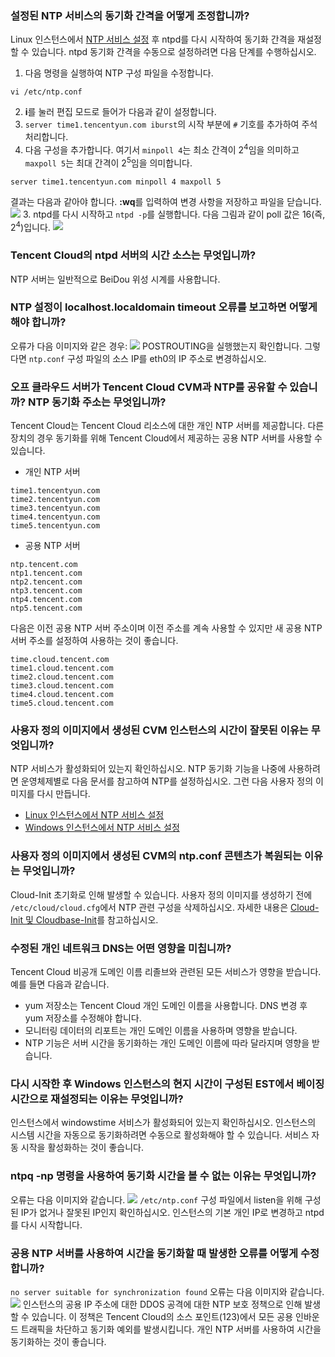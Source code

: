 ### 설정된 NTP 서비스의 동기화 간격을 어떻게 조정합니까?
Linux 인스턴스에서 [NTP 서비스 설정](https://intl.cloud.tencent.com/document/product/213/32381) 후 ntpd를 다시 시작하여 동기화 간격을 재설정할 수 있습니다. ntpd 동기화 간격을 수동으로 설정하려면 다음 단계를 수행하십시오.
1. 다음 명령을 실행하여 NTP 구성 파일을 수정합니다.
```
vi /etc/ntp.conf
```
2. **i**를 눌러 편집 모드로 들어가 다음과 같이 설정합니다.
  1. `server time1.tencentyun.com iburst`의 시작 부분에 `#` 기호를 추가하여 주석 처리합니다.
  2. 다음 구성을 추가합니다. 여기서 `minpoll 4`는 최소 간격이 2<sup>4</sup>임을 의미하고 `maxpoll 5`는 최대 간격이 2<sup>5</sup>임을 의미합니다.
```
server time1.tencentyun.com minpoll 4 maxpoll 5
```
결과는 다음과 같아야 합니다. **:wq**를 입력하여 변경 사항을 저장하고 파일을 닫습니다.
![](https://main.qcloudimg.com/raw/02d6457d29b4c573605e3c79c5ccfc9f.png)
3. ntpd를 다시 시작하고 `ntpd -p`를 실행합니다. 다음 그림과 같이 poll 값은 16(즉, 2<sup>4</sup>)입니다.
![](https://main.qcloudimg.com/raw/9fa0c72751de74d3b6e72cc1ca831952.png)

### Tencent Cloud의 ntpd 서버의 시간 소스는 무엇입니까?
NTP 서버는 일반적으로 BeiDou 위성 시계를 사용합니다.
 
### NTP 설정이 localhost.localdomain timeout 오류를 보고하면 어떻게 해야 합니까?
오류가 다음 이미지와 같은 경우:
![](https://main.qcloudimg.com/raw/1b3158135475e6cfbee28d2373685616.png)
POSTROUTING을 실행했는지 확인합니다. 그렇다면 `ntp.conf` 구성 파일의 소스 IP를 eth0의 IP 주소로 변경하십시오.

### 오프 클라우드 서버가 Tencent Cloud CVM과 NTP를 공유할 수 있습니까? NTP 동기화 주소는 무엇입니까?
Tencent Cloud는 Tencent Cloud 리소스에 대한 개인 NTP 서버를 제공합니다. 다른 장치의 경우 동기화를 위해 Tencent Cloud에서 제공하는 공용 NTP 서버를 사용할 수 있습니다.
- 개인 NTP 서버
```plaintext
time1.tencentyun.com
time2.tencentyun.com
time3.tencentyun.com
time4.tencentyun.com
time5.tencentyun.com
```
- 공용 NTP 서버
```plaintext
ntp.tencent.com
ntp1.tencent.com
ntp2.tencent.com
ntp3.tencent.com
ntp4.tencent.com
ntp5.tencent.com
```
다음은 이전 공용 NTP 서버 주소이며 이전 주소를 계속 사용할 수 있지만 새 공용 NTP 서버 주소를 설정하여 사용하는 것이 좋습니다.
```plaintext
time.cloud.tencent.com
time1.cloud.tencent.com 
time2.cloud.tencent.com 
time3.cloud.tencent.com
time4.cloud.tencent.com
time5.cloud.tencent.com
```

### 사용자 정의 이미지에서 생성된 CVM 인스턴스의 시간이 잘못된 이유는 무엇입니까?
NTP 서비스가 활성화되어 있는지 확인하십시오. NTP 동기화 기능을 나중에 사용하려면 운영체제별로 다음 문서를 참고하여 NTP를 설정하십시오. 그런 다음 사용자 정의 이미지를 다시 만듭니다.
 - [Linux 인스턴스에서 NTP 서비스 설정](https://intl.cloud.tencent.com/document/product/213/32381)
 - [Windows 인스턴스에서 NTP 서비스 설정](https://intl.cloud.tencent.com/document/product/213/32380)



### 사용자 정의 이미지에서 생성된 CVM의 ntp.conf 콘텐츠가 복원되는 이유는 무엇입니까?
Cloud-Init 초기화로 인해 발생할 수 있습니다. 사용자 정의 이미지를 생성하기 전에 `/etc/cloud/cloud.cfg`에서 NTP 관련 구성을 삭제하십시오. 자세한 내용은 [Cloud-Init 및 Cloudbase-Init](https://intl.cloud.tencent.com/document/product/213/19670)를 참고하십시오.

### 수정된 개인 네트워크 DNS는 어떤 영향을 미칩니까?
Tencent Cloud 비공개 도메인 이름 리졸브와 관련된 모든 서비스가 영향을 받습니다. 예를 들면 다음과 같습니다.
- yum 저장소는 Tencent Cloud 개인 도메인 이름을 사용합니다. DNS 변경 후 yum 저장소를 수정해야 합니다.
- 모니터링 데이터의 리포트는 개인 도메인 이름을 사용하며 영향을 받습니다.
- NTP 기능은 서버 시간을 동기화하는 개인 도메인 이름에 따라 달라지며 영향을 받습니다.

### 다시 시작한 후 Windows 인스턴스의 현지 시간이 구성된 EST에서 베이징 시간으로 재설정되는 이유는 무엇입니까?
인스턴스에서 windowstime 서비스가 활성화되어 있는지 확인하십시오. 인스턴스의 시스템 시간을 자동으로 동기화하려면 수동으로 활성화해야 할 수 있습니다. 서비스 자동 시작을 활성화하는 것이 좋습니다.

### ntpq -np 명령을 사용하여 동기화 시간을 볼 수 없는 이유는 무엇입니까?
오류는 다음 이미지와 같습니다.
![](https://main.qcloudimg.com/raw/88972a2aeda155c10000e8576d16bbe9.png)
`/etc/ntp.conf` 구성 파일에서 listen을 위해 구성된 IP가 없거나 잘못된 IP인지 확인하십시오. 인스턴스의 기본 개인 IP로 변경하고 ntpd를 다시 시작합니다.

### 공용 NTP 서버를 사용하여 시간을 동기화할 때 발생한 오류를 어떻게 수정합니까?
`no server suitable for synchronization found` 오류는 다음 이미지와 같습니다.
![](https://main.qcloudimg.com/raw/1909910bc2a86a5f93e09f4601654327.png)
인스턴스의 공용 IP 주소에 대한 DDOS 공격에 대한 NTP 보호 정책으로 인해 발생할 수 있습니다. 이 정책은 Tencent Cloud의 소스 포인트(123)에서 모든 공용 인바운드 트래픽을 차단하고 동기화 예외를 발생시킵니다. 개인 NTP 서버를 사용하여 시간을 동기화하는 것이 좋습니다.



